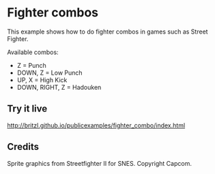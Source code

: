 # Fighter combos
This example shows how to do fighter combos in games such as Street Fighter.

Available combos:
* Z = Punch
* DOWN, Z = Low Punch
* UP, X = High Kick
* DOWN, RIGHT, Z = Hadouken

## Try it live
http://britzl.github.io/publicexamples/fighter_combo/index.html

## Credits
Sprite graphics from Streetfighter II for SNES. Copyright Capcom.
